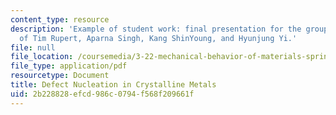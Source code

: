 ```yaml
---
content_type: resource
description: 'Example of student work: final presentation for the group project, courtesy
  of Tim Rupert, Aparna Singh, Kang ShinYoung, and Hyunjung Yi.'
file: null
file_location: /coursemedia/3-22-mechanical-behavior-of-materials-spring-2008/2b228828efcd986c0794f568f209661f_defe_nuclea_pres.pdf
file_type: application/pdf
resourcetype: Document
title: Defect Nucleation in Crystalline Metals
uid: 2b228828-efcd-986c-0794-f568f209661f
---
```

